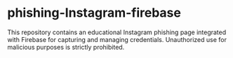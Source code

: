 # phishing-Instagram-firebase
This repository contains an educational Instagram phishing page integrated with Firebase for capturing and managing credentials. Unauthorized use for malicious purposes is strictly prohibited.
